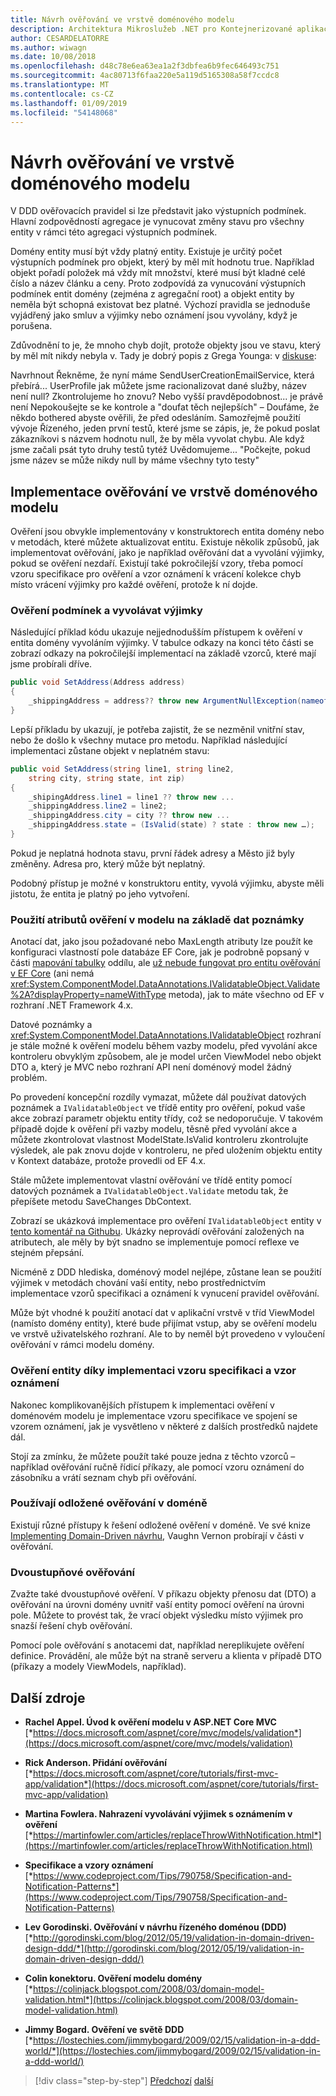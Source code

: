 ```yaml
---
title: Návrh ověřování ve vrstvě doménového modelu
description: Architektura Mikroslužeb .NET pro Kontejnerizované aplikace .NET | Klíčové koncepce ověření modelu domény.
author: CESARDELATORRE
ms.author: wiwagn
ms.date: 10/08/2018
ms.openlocfilehash: d48c78e6ea63ea1a2f3dbfea6b9fec646493c751
ms.sourcegitcommit: 4ac80713f6faa220e5a119d5165308a58f7ccdc8
ms.translationtype: MT
ms.contentlocale: cs-CZ
ms.lasthandoff: 01/09/2019
ms.locfileid: "54148068"
---
```

# <a name="design-validations-in-the-domain-model-layer"></a>Návrh ověřování ve vrstvě doménového modelu

V DDD ověřovacích pravidel si lze představit jako výstupních podmínek. Hlavní zodpovědností agregace je vynucovat změny stavu pro všechny entity v rámci této agregaci výstupních podmínek.

Domény entity musí být vždy platný entity. Existuje je určitý počet výstupních podmínek pro objekt, který by měl mít hodnotu true. Například objekt pořadí položek má vždy mít množství, které musí být kladné celé číslo a název článku a ceny. Proto zodpovídá za vynucování výstupních podmínek entit domény (zejména z agregační root) a objekt entity by neměla být schopná existovat bez platné. Výchozí pravidla se jednoduše vyjádřený jako smluv a výjimky nebo oznámení jsou vyvolány, když je porušena.

Zdůvodnění to je, že mnoho chyb dojít, protože objekty jsou ve stavu, který by měl mít nikdy nebyla v. Tady je dobrý popis z Grega Younga: v [diskuse](https://jeffreypalermo.com/2009/05/the-fallacy-of-the-always-valid-entity/):

Navrhnout Řekněme, že nyní máme SendUserCreationEmailService, která přebírá... UserProfile jak můžete jsme racionalizovat dané služby, název není null? Zkontrolujeme ho znovu? Nebo vyšší pravděpodobnost... je právě není Nepokoušejte se ke kontrole a "doufat těch nejlepších" – Doufáme, že někdo bothered abyste ověřili, že před odesláním. Samozřejmě použití vývoje Řízeného, jeden první testů, které jsme se zápis, je, že pokud poslat zákazníkovi s názvem hodnotu null, že by měla vyvolat chybu. Ale když jsme začali psát tyto druhy testů tytéž Uvědomujeme... "Počkejte, pokud jsme název se může nikdy null by máme všechny tyto testy"

## <a name="implement-validations-in-the-domain-model-layer"></a>Implementace ověřování ve vrstvě doménového modelu

Ověření jsou obvykle implementovány v konstruktorech entita domény nebo v metodách, které můžete aktualizovat entitu. Existuje několik způsobů, jak implementovat ověřování, jako je například ověřování dat a vyvolání výjimky, pokud se ověření nezdaří. Existují také pokročilejší vzory, třeba pomocí vzoru specifikace pro ověření a vzor oznámení k vrácení kolekce chyb místo vrácení výjimky pro každé ověření, protože k ní dojde.

### <a name="validate-conditions-and-throw-exceptions"></a>Ověření podmínek a vyvolávat výjimky

Následující příklad kódu ukazuje nejjednodušším přístupem k ověření v entita domény vyvoláním výjimky. V tabulce odkazy na konci této části se zobrazí odkazy na pokročilejší implementací na základě vzorců, které mají jsme probírali dříve.

```csharp
public void SetAddress(Address address)
{
    _shippingAddress = address?? throw new ArgumentNullException(nameof(address));
}
```

Lepší příkladu by ukazují, je potřeba zajistit, že se nezměnil vnitřní stav, nebo že došlo k všechny mutace pro metodu. Například následující implementaci zůstane objekt v neplatném stavu:

```csharp
public void SetAddress(string line1, string line2,
    string city, string state, int zip)
{
    _shipingAddress.line1 = line1 ?? throw new ...
    _shippingAddress.line2 = line2;
    _shippingAddress.city = city ?? throw new ...
    _shippingAddress.state = (IsValid(state) ? state : throw new …);
}
```

Pokud je neplatná hodnota stavu, první řádek adresy a Město již byly změněny. Adresa pro, který může být neplatný.

Podobný přístup je možné v konstruktoru entity, vyvolá výjimku, abyste měli jistotu, že entita je platný po jeho vytvoření.

### <a name="use-validation-attributes-in-the-model-based-on-data-annotations"></a>Použití atributů ověření v modelu na základě dat poznámky

Anotací dat, jako jsou požadované nebo MaxLength atributy lze použít ke konfiguraci vlastností pole databáze EF Core, jak je podrobně popsaný v části [mapování tabulky](infrastructure-persistence-layer-implemenation-entity-framework-core.md#table-mapping) oddílu, ale [už nebude fungovat pro entitu ověřování v EF Core](https://github.com/aspnet/EntityFrameworkCore/issues/3680) (ani nemá <xref:System.ComponentModel.DataAnnotations.IValidatableObject.Validate%2A?displayProperty=nameWithType> metoda), jak to máte všechno od EF v rozhraní .NET Framework 4.x.

Datové poznámky a <xref:System.ComponentModel.DataAnnotations.IValidatableObject> rozhraní je stále možné k ověření modelu během vazby modelu, před vyvolání akce kontroleru obvyklým způsobem, ale je model určen ViewModel nebo objekt DTO a, který je MVC nebo rozhraní API není doménový model žádný problém.

Po provedení koncepční rozdíly vymazat, můžete dál používat datových poznámek a `IValidatableObject` ve třídě entity pro ověření, pokud vaše akce zobrazí parametr objektu entity třídy, což se nedoporučuje. V takovém případě dojde k ověření při vazby modelu, těsně před vyvolání akce a můžete zkontrolovat vlastnost ModelState.IsValid kontroleru zkontrolujte výsledek, ale pak znovu dojde v kontroleru, ne před uložením objektu entity v Kontext databáze, protože provedli od EF 4.x.

Stále můžete implementovat vlastní ověřování ve třídě entity pomocí datových poznámek a `IValidatableObject.Validate` metodu tak, že přepíšete metodu SaveChanges DbContext.

Zobrazí se ukázková implementace pro ověření `IValidatableObject` entity v [tento komentář na Githubu](https://github.com/aspnet/EntityFrameworkCore/issues/3680#issuecomment-155502539). Ukázky neprovádí ověřování založených na atributech, ale měly by být snadno se implementuje pomocí reflexe ve stejném přepsání.

Nicméně z DDD hlediska, doménový model nejlépe, zůstane lean se použití výjimek v metodách chování vaší entity, nebo prostřednictvím implementace vzorů specifikaci a oznámení k vynucení pravidel ověřování.

Může být vhodné k použití anotací dat v aplikační vrstvě v tříd ViewModel (namísto domény entity), které bude přijímat vstup, aby se ověření modelu ve vrstvě uživatelského rozhraní. Ale to by neměl být provedeno v vyloučení ověřování v rámci modelu domény.

### <a name="validate-entities-by-implementing-the-specification-pattern-and-the-notification-pattern"></a>Ověření entity díky implementaci vzoru specifikaci a vzor oznámení

Nakonec komplikovanějších přístupem k implementaci ověření v doménovém modelu je implementace vzoru specifikace ve spojení se vzorem oznámení, jak je vysvětleno v některé z dalších prostředků najdete dál.

Stojí za zmínku, že můžete použít také pouze jedna z těchto vzorců – například ověřování ručně řídicí příkazy, ale pomocí vzoru oznámení do zásobníku a vrátí seznam chyb při ověřování.

### <a name="use-deferred-validation-in-the-domain"></a>Používají odložené ověřování v doméně

Existují různé přístupy k řešení odložené ověření v doméně. Ve své knize [Implementing Domain-Driven návrhu](https://www.amazon.com/Implementing-Domain-Driven-Design-Vaughn-Vernon/dp/0321834577), Vaughn Vernon probírají v části v ověřování.

### <a name="two-step-validation"></a>Dvoustupňové ověřování

Zvažte také dvoustupňové ověření. V příkazu objekty přenosu dat (DTO) a ověřování na úrovni domény uvnitř vaší entity pomocí ověření na úrovni pole. Můžete to provést tak, že vrací objekt výsledku místo výjimek pro snazší řešení chyb ověřování.

Pomocí pole ověřování s anotacemi dat, například nereplikujete ověření definice. Provádění, ale může být na straně serveru a klienta v případě DTO (příkazy a modely ViewModels, například).

## <a name="additional-resources"></a>Další zdroje

- **Rachel Appel. Úvod k ověření modelu v ASP.NET Core MVC** \
  [*https://docs.microsoft.com/aspnet/core/mvc/models/validation*](https://docs.microsoft.com/aspnet/core/mvc/models/validation)

- **Rick Anderson. Přidání ověřování** \
  [*https://docs.microsoft.com/aspnet/core/tutorials/first-mvc-app/validation*](https://docs.microsoft.com/aspnet/core/tutorials/first-mvc-app/validation)

- **Martina Fowlera. Nahrazení vyvolávání výjimek s oznámením v ověření** \
  [*https://martinfowler.com/articles/replaceThrowWithNotification.html*](https://martinfowler.com/articles/replaceThrowWithNotification.html)

- **Specifikace a vzory oznámení** \
  [*https://www.codeproject.com/Tips/790758/Specification-and-Notification-Patterns*](https://www.codeproject.com/Tips/790758/Specification-and-Notification-Patterns)

- **Lev Gorodinski. Ověřování v návrhu řízeného doménou (DDD)** \
  [*http://gorodinski.com/blog/2012/05/19/validation-in-domain-driven-design-ddd/*](http://gorodinski.com/blog/2012/05/19/validation-in-domain-driven-design-ddd/)

- **Colin konektoru. Ověření modelu domény** \
  [*https://colinjack.blogspot.com/2008/03/domain-model-validation.html*](https://colinjack.blogspot.com/2008/03/domain-model-validation.html)

- **Jimmy Bogard. Ověření ve světě DDD** \
  [*https://lostechies.com/jimmybogard/2009/02/15/validation-in-a-ddd-world/*](https://lostechies.com/jimmybogard/2009/02/15/validation-in-a-ddd-world/)

>[!div class="step-by-step"]
>[Předchozí](enumeration-classes-over-enum-types.md)
>[další](client-side-validation.md)
